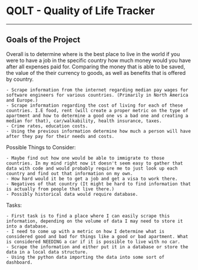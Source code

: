 # QOLT - Quality of Life Tracker
------------------------
## Goals of the Project <br>
Overall is to determine where is the best place to live in the world if you were to have a job in the specific country how much money would you have after all expenses paid for. Comparing the money that is able to be saved, the value of the their currency to goods, as well as benefits that is offered by country.

    - Scrape information from the internet regarding median pay wages for software engineers for various countries. (Primarily in North America and Europe.)
    - Scrape information regarding the cost of living for each of these countries. I.E food, rent (will create a proper metric on the type of apartment and how to determine a good one vs a bad one and creating a median for that), car/walkability, health insurance, taxes.
    - Crime rates, education costs.
    - Using the previous information determine how much a person will have after they pay for their needs and costs.

Possible Things to Consider:

    - Maybe find out how one would be able to immigrate to those countries. In my mind right now it doesn't seem easy to gather that data with code and would probably require me to just look up each country and find out that information on my own.
    - How hard would it be to get a job and get a visa to work there.
    - Negatives of that country (It might be hard to find information that is actually from people that live there.)
    - Possibly historical data would require database.

Tasks:

    - First task is to find a place where I can easily scrape this information, depending on the volume of data I may need to store it into a database.
    - I need to come up with a metric on how I determine what is considered good and bad for things like a good or bad apartment. What is considered NEEDING a car if it is possible to live with no car.
    - Scrape the information and either put it in a database or store the data in a local data structure.
    - Using the python data importing the data into some sort of dashboard.
